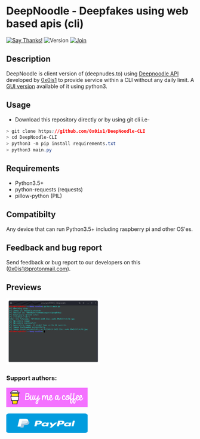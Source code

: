 # DeepNoodle - Deepfakes using web based apis (cli)

[![Say Thanks!](https://img.shields.io/badge/Say%20Thanks-!-1EAEDB.svg)](https://saythanks.io/to/0x0is1off@gmail.com)
![Version](https://img.shields.io/badge/Version-1.0-red)
[![Join](https://img.shields.io/badge/Join-Discord-blue)](https://discord.gg/PyzaTzs2cF)


## Description
DeepNoodle is client version of (deepnudes.to) using [Deepnoodle API](https://github.com/0x0is1/DeepNoodle-API) developed by [0x0is1](https://github.com/0x0is1) to provide service within a CLI without any daily limit. A [GUI version](https://github.com/0x0is1/deepnoodle-GUI) available of it using python3.

## Usage

* Download this repository directly or by using git cli i.e-

```css
> git clone https://github.com/0x0is1/DeepNoodle-CLI
> cd DeepNoodle-CLI
> python3 -m pip install requirements.txt
> python3 main.py
```

## Requirements
* Python3.5+
* python-requests (requests)
* pillow-python (PIL)

## Compatibilty 

Any device that can run Python3.5+ including raspberry pi and other OS'es.

## Feedback and bug report

Send feedback or bug report to our developers on this (0x0is1@protonmail.com).

## Previews
<img src="./res/preview-1.png" width=50% height=50%> </img>

### **Support authors**:

[![Donate](https://raw.githubusercontent.com/0x0is1/inproject-asset-container/master//default-pink.png)](https://www.buymeacoffee.com/6dciIwk)

[![Donate](https://raw.githubusercontent.com/0x0is1/inproject-asset-container/master//-460.png)](https://paypal.me/0x0is1?locale.x=en_GB)

